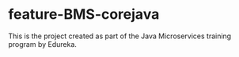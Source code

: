 # feature-BMS-corejava
This is the project created as part of the Java Microservices training program by Edureka.
